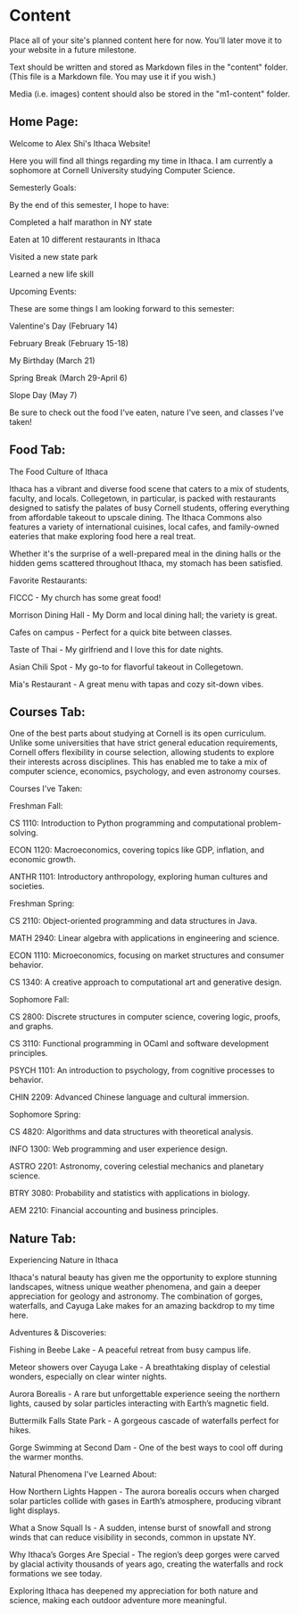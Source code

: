 # Content

Place all of your site's planned content here for now. You'll later move it to your website in a future milestone.

Text should be written and stored as Markdown files in the "content" folder. (This file is a Markdown file. You may use it if you wish.)

Media (i.e. images) content should also be stored in the "m1-content" folder.


## Home Page:

Welcome to Alex Shi's Ithaca Website!

Here you will find all things regarding my time in Ithaca. I am currently a sophomore at Cornell University studying Computer Science.

Semesterly Goals:

By the end of this semester, I hope to have:

Completed a half marathon in NY state

Eaten at 10 different restaurants in Ithaca

Visited a new state park

Learned a new life skill

Upcoming Events:

These are some things I am looking forward to this semester:

Valentine's Day (February 14)

February Break (February 15-18)

My Birthday (March 21)

Spring Break (March 29-April 6)

Slope Day (May 7)

Be sure to check out the food I've eaten, nature I've seen, and classes I've taken!

## Food Tab:

The Food Culture of Ithaca

Ithaca has a vibrant and diverse food scene that caters to a mix of students, faculty, and locals. Collegetown, in particular, is packed with restaurants designed to satisfy the palates of busy Cornell students, offering everything from affordable takeout to upscale dining. The Ithaca Commons also features a variety of international cuisines, local cafes, and family-owned eateries that make exploring food here a real treat.

Whether it's the surprise of a well-prepared meal in the dining halls or the hidden gems scattered throughout Ithaca, my stomach has been satisfied.

Favorite Restaurants:

FICCC - My church has some great food!

Morrison Dining Hall - My Dorm and local dining hall; the variety is great.

Cafes on campus - Perfect for a quick bite between classes.

Taste of Thai - My girlfriend and I love this for date nights.

Asian Chili Spot - My go-to for flavorful takeout in Collegetown.

Mia's Restaurant - A great menu with tapas and cozy sit-down vibes.

## Courses Tab:

One of the best parts about studying at Cornell is its open curriculum. Unlike some universities that have strict general education requirements, Cornell offers flexibility in course selection, allowing students to explore their interests across disciplines. This has enabled me to take a mix of computer science, economics, psychology, and even astronomy courses.

Courses I've Taken:

Freshman Fall:

CS 1110: Introduction to Python programming and computational problem-solving.

ECON 1120: Macroeconomics, covering topics like GDP, inflation, and economic growth.

ANTHR 1101: Introductory anthropology, exploring human cultures and societies.

Freshman Spring:

CS 2110: Object-oriented programming and data structures in Java.

MATH 2940: Linear algebra with applications in engineering and science.

ECON 1110: Microeconomics, focusing on market structures and consumer behavior.

CS 1340: A creative approach to computational art and generative design.

Sophomore Fall:

CS 2800: Discrete structures in computer science, covering logic, proofs, and graphs.

CS 3110: Functional programming in OCaml and software development principles.

PSYCH 1101: An introduction to psychology, from cognitive processes to behavior.

CHIN 2209: Advanced Chinese language and cultural immersion.

Sophomore Spring:

CS 4820: Algorithms and data structures with theoretical analysis.

INFO 1300: Web programming and user experience design.

ASTRO 2201: Astronomy, covering celestial mechanics and planetary science.

BTRY 3080: Probability and statistics with applications in biology.

AEM 2210: Financial accounting and business principles.

## Nature Tab:

Experiencing Nature in Ithaca

Ithaca's natural beauty has given me the opportunity to explore stunning landscapes, witness unique weather phenomena, and gain a deeper appreciation for geology and astronomy. The combination of gorges, waterfalls, and Cayuga Lake makes for an amazing backdrop to my time here.

Adventures & Discoveries:

Fishing in Beebe Lake - A peaceful retreat from busy campus life.

Meteor showers over Cayuga Lake - A breathtaking display of celestial wonders, especially on clear winter nights.

Aurora Borealis - A rare but unforgettable experience seeing the northern lights, caused by solar particles interacting with Earth’s magnetic field.

Buttermilk Falls State Park - A gorgeous cascade of waterfalls perfect for hikes.

Gorge Swimming at Second Dam - One of the best ways to cool off during the warmer months.

Natural Phenomena I've Learned About:

How Northern Lights Happen - The aurora borealis occurs when charged solar particles collide with gases in Earth’s atmosphere, producing vibrant light displays.

What a Snow Squall Is - A sudden, intense burst of snowfall and strong winds that can reduce visibility in seconds, common in upstate NY.

Why Ithaca’s Gorges Are Special - The region’s deep gorges were carved by glacial activity thousands of years ago, creating the waterfalls and rock formations we see today.

Exploring Ithaca has deepened my appreciation for both nature and science, making each outdoor adventure more meaningful.
